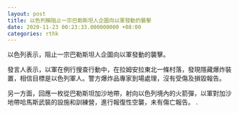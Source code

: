 ```yaml
---
layout: post
title: 以色列稱阻止一宗巴勒斯坦人企圖向以軍發動的襲擊
date: 2020-11-23 00:23:33.000000000 +08:00
categories: rthk
---
```


以色列表示，阻止一宗巴勒斯坦人企圖向以軍發動的襲擊。

發言人表示，以軍在例行搜查行動中，在拉姆安拉東北一條村落，發現隱藏爆炸裝置，相信目標是以色列軍人。警方爆炸品專家到場處理，沒有受傷及損毀報告。

另一方面，回應一枚從巴勒斯坦加沙地帶，射向以色列境內的火箭彈，以軍對加沙地帶哈馬斯武裝的設施和訓練營，進行報復性空襲，未有傷亡報告。
.
